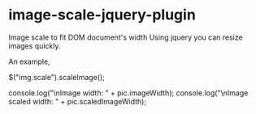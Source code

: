 # image-scale-jquery-plugin
Image scale to fit DOM document's width
Using jquery you can resize images quickly.

An example,

$("img.scale").scaleImage();

console.log("\nImage width: " + pic.imageWidth);
console.log("\nImage scaled width: " + pic.scaledImageWidth); 
